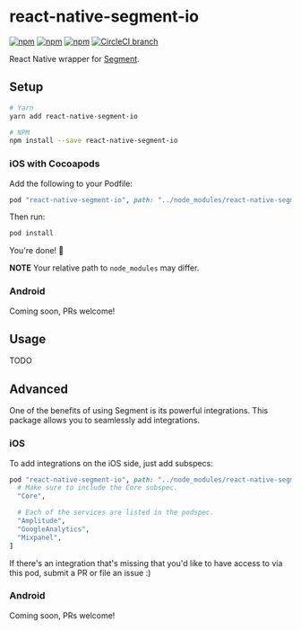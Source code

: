 # react-native-segment-io

[![npm](https://img.shields.io/npm/v/react-native-segment-io.svg)](https://www.npmjs.com/package/react-native-segment-io)
[![npm](https://img.shields.io/npm/dt/react-native-segment-io.svg)](https://www.npmjs.com/package/react-native-segment-io)
[![npm](https://img.shields.io/npm/l/react-native-segment-io.svg)](https://github.com/negativetwelve/react-native-segment-io/blob/master/LICENSE)
[![CircleCI branch](https://img.shields.io/circleci/project/github/negativetwelve/react-native-segment-io/master.svg)](https://circleci.com/gh/negativetwelve/react-native-segment-io)

React Native wrapper for [Segment](https://segment.com).

## Setup

```bash
# Yarn
yarn add react-native-segment-io

# NPM
npm install --save react-native-segment-io
```

### iOS with Cocoapods

Add the following to your Podfile:

```ruby
pod "react-native-segment-io", path: "../node_modules/react-native-segment-io"
```

Then run:

```bash
pod install
```

You're done! :tada:

**NOTE** Your relative path to `node_modules` may differ.

### Android

Coming soon, PRs welcome!

## Usage

TODO

## Advanced

One of the benefits of using Segment is its powerful integrations. This package allows you to seamlessly add integrations.

### iOS

To add integrations on the iOS side, just add subspecs:

```ruby
pod "react-native-segment-io", path: "../node_modules/react-native-segment-io", subspecs: [
  # Make sure to include the Core subspec.
  "Core",

  # Each of the services are listed in the podspec.
  "Amplitude",
  "GoogleAnalytics",
  "Mixpanel",
]
```

If there's an integration that's missing that you'd like to have access to via this pod, submit a PR or file an issue :)

### Android

Coming soon, PRs welcome!
